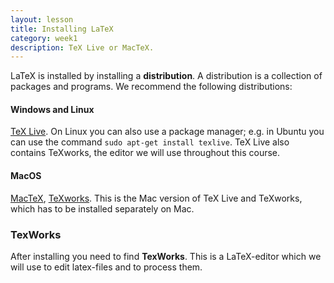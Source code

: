 ```yaml
---
layout: lesson
title: Installing LaTeX
category: week1
description: TeX Live or MacTeX.
---
```


LaTeX is installed by installing a **distribution**. A distribution is a collection of packages and programs. We recommend the following distributions:

#### Windows and Linux

[TeX Live]. On Linux you can also use a package manager; e.g. in Ubuntu you can use the command `sudo apt-get install texlive`. TeX Live also contains TeXworks, the editor we will use throughout this course.

#### MacOS

[MacTeX], [TeXworks]. This is the Mac version of TeX Live and TeXworks, which has to be installed separately on Mac.

  [TeX Live]: http://www.tug.org/texlive/
  [MacTeX]: http://www.tug.org/mactex/
  [TeXworks]: https://github.com/TeXworks/texworks/releases

### TexWorks

After installing you need to find **TexWorks**. This is a LaTeX-editor which we will use to edit latex-files and to process them.

